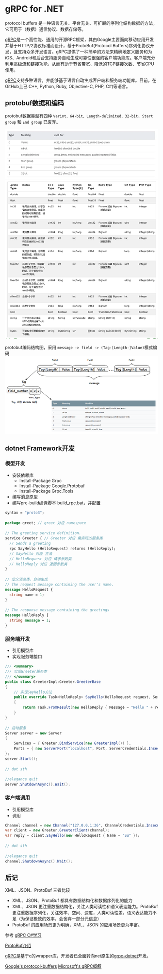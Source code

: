 ﻿# gRPC for .NET

protocol buffers 是一种语言无关、平台无关、可扩展的序列化结构数据的方法，它可用于（数据）通信协议、数据存储等。

[gRPC](https://github.com/grpc/grpc)是一个高性能、通用的开源RPC框架，其由Google主要面向移动应用开发并基于HTTP/2协议标准而设计，基于ProtoBuf(Protocol Buffers)序列化协议开发，且支持众多开发语言。gRPC提供了一种简单的方法来精确地定义服务和为iOS、Android和后台支持服务自动生成可靠性很强的客户端功能库。客户端充分利用高级流和链接功能，从而有助于节省带宽、降低的TCP链接次数、节省CPU使用。

[gRPC](https://github.com/grpc/grpc)支持多种语言，并能够基于语言自动生成客户端和服务端功能库。目前，在GitHub上已 C++, Python, Ruby, Objective-C, PHP, C#)等语言。

## protobuf数据和编码

protobuf数据类型有四种 `Varint、64-bit、Length-delimited、32-bit`，`Start group` 和 `End group` 已废弃。

![protobuf_datatypes](protobuf_datatypes.png)
![protobuf_datatypes2](protobuf_datatypes2.png)

protobuf编码结构图，采用 `message -> field -> (Tag-[Length-]Value)`模式编码
![protobuf编码结构图](protobuf_encoding.png)

## dotnet Framework开发

### 模型开发

* 安装依赖库
  * Install-Package Grpc
  * Install-Package Google.Protobuf
  * Install-Package Grpc.Tools
* 编写消息原型
* 编写pre-build编译脚本 build_rpc.bat，并配置

```proto
syntax = "proto3";

package greet; // greet 对应 namespace
 
// The greeting service definition.
service Greeter { // Greeter 对应 需实现的服务类
  // Sends a greeting
  rpc SayHello (HelloRequest) returns (HelloReply);
  // SayHello 对应 方法
  // HelloRequest 对应 请求参数类
  // HelloReply 对应 返回参数类
}

// 定义消息类，自动生成
// The request message containing the user's name.
message HelloRequest {
  string name = 1;
}

// The response message containing the greetings
message HelloReply {
  string message = 1;
}

```

### 服务端开发

* 引用模型库
* 实现服务端接口

```csharp
/// <summary>
/// 实现Greeter服务类
/// </summary>
public class GreeterImpl:Greeter.GreeterBase
{
    // 实现SayHello方法
    public override Task<HelloReply> SayHello(HelloRequest request, ServerCallContext context)
    {
        return Task.FromResult(new HelloReply { Message = "Hello " + request.Name });
    }
}

// 启动服务
Server server = new Server
{
    Services = { Greeter.BindService(new GreeterImpl()) },
    Ports = { new ServerPort("localhost", Port, ServerCredentials.Insecure) }
};
server.Start();

// dot sth

//elegance quit
server.ShutdownAsync().Wait();

```

### 客户端调用

* 引用模型库
* 调用

```csharp
Channel channel = new Channel("127.0.0.1:36", ChannelCredentials.Insecure);
var client = new Greeter.GreeterClient(channel);
var reply = client.SayHello(new HelloRequest { Name = "Su" });

// dot sth

//elegance quit
channel.ShutdownAsync().Wait();

```

## 后记

XML、JSON、ProtoBuf 三者比较

* XML、JSON、ProtoBuf 都具有数据结构化和数据序列化的能力
* XML、JSON 更注重数据结构化，关注人类可读性和语义表达能力。ProtoBuf 更注重数据序列化，关注效率、空间、速度，人类可读性差，语义表达能力不足（为保证极致的效率，会舍弃一部分元信息）
* ProtoBuf 的应用场景更为明确，XML、JSON 的应用场景更为丰富。


参考 [gRPC C#学习](https://www.cnblogs.com/linezero/p/grpc.html)

[ProtoBuf介绍](https://www.jianshu.com/p/a24c88c0526a)

[gRPC](https://github.com/grpc/grpc)是基于c的wrapper库，开发者已全面转向net原生的[grpc-dotnet](https://github.com/grpc/grpc-dotnet)开发。

[Google's protocol-buffers](https://developers.google.com/protocol-buffers/docs/overview)
[Microsoft's gRPC概叙](https://docs.microsoft.com/zh-cn/dotnet/architecture/grpc-for-wcf-developers/grpc-overview)
